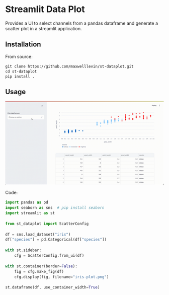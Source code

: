 # Streamlit Data Plot

Provides a UI to select channels from a pandas dataframe and generate a scatter
plot in a streamlit application.

## Installation

<!-- ```shell
pip install st-dataplot
``` -->

From source:

```shell
git clone https://github.com/maxwelllevin/st-dataplot.git
cd st-dataplot
pip install .
```

## Usage

![example app](examples/example.gif)

Code:

```python
import pandas as pd
import seaborn as sns  # pip install seaborn
import streamlit as st

from st_dataplot import ScatterConfig

df = sns.load_dataset("iris")
df["species"] = pd.Categorical(df["species"])

with st.sidebar:
    cfg = ScatterConfig.from_ui(df)

with st.container(border=False):
    fig = cfg.make_fig(df)
    cfg.display(fig, filename="iris-plot.png")

st.dataframe(df, use_container_width=True)
```
